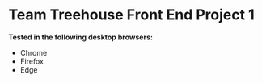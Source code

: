 # Team Treehouse Front End Project 1

**Tested in the following desktop browsers:**
* Chrome
* Firefox
* Edge
